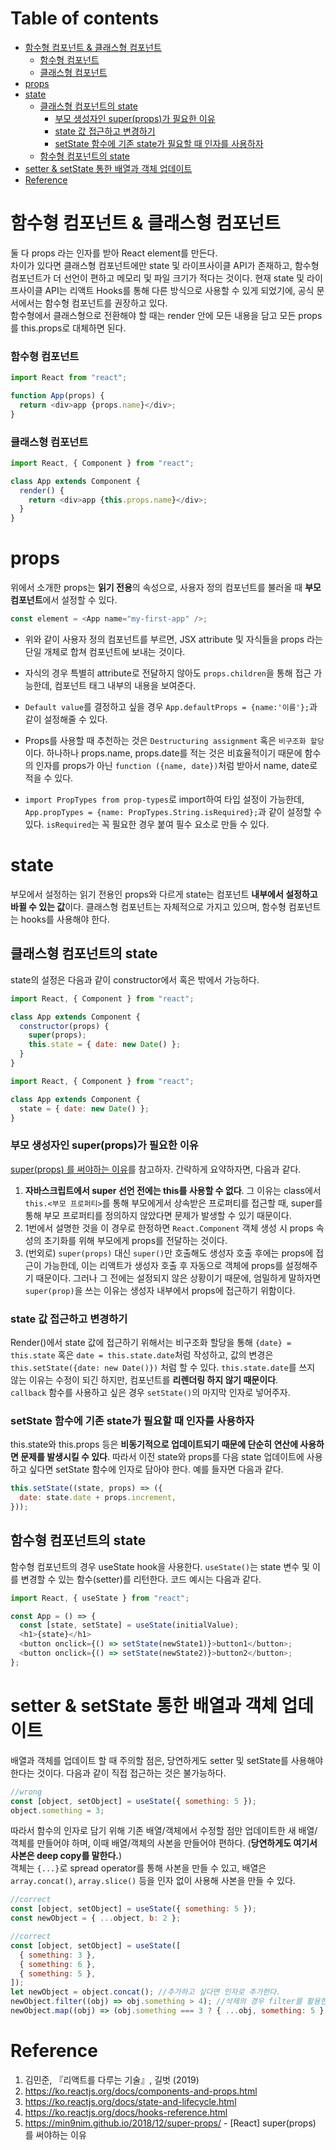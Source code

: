 # Table of contents

- [함수형 컴포넌트 & 클래스형 컴포넌트](#함수형-컴포넌트--클래스형-컴포넌트)
  - [함수형 컴포넌트](#함수형-컴포넌트)
  - [클래스형 컴포넌트](#클래스형-컴포넌트)
- [props](#props)
- [state](#state)
  - [클래스형 컴포넌트의 state](#클래스형-컴포넌트의-state)
    - [부모 생성자인 super(props)가 필요한 이유](#부모-생성자인-superprops가-필요한-이유)
    - [state 값 접근하고 변경하기](#state-값-접근하고-변경하기)
    - [setState 함수에 기존 state가 필요할 때 인자를 사용하자](#setstate-함수에-기존-state가-필요할-때-인자를-사용하자)
  - [함수형 컴포넌트의 state](#함수형-컴포넌트의-state)
- [setter & setState 통한 배열과 객체 업데이트](#setter--setstate-통한-배열과-객체-업데이트)
- [Reference](#reference)

# 함수형 컴포넌트 & 클래스형 컴포넌트

둘 다 props 라는 인자를 받아 React element를 만든다.  
차이가 있다면 클래스형 컴포넌트에만 state 및 라이프사이클 API가 존재하고, 함수형 컴포넌트가 더 선언이 편하고 메모리 및 파일 크기가 적다는 것이다. 현재 state 및 라이프사이클 API는 리액트 Hooks를 통해 다른 방식으로 사용할 수 있게 되었기에, 공식 문서에서는 함수형 컴포넌트를 권장하고 있다.  
함수형에서 클래스형으로 전환해야 할 때는 render 안에 모든 내용을 담고 모든 props를 this.props로 대체하면 된다.

### 함수형 컴포넌트

```js
import React from "react";

function App(props) {
  return <div>app {props.name}</div>;
}
```

### 클래스형 컴포넌트

```js
import React, { Component } from "react";

class App extends Component {
  render() {
    return <div>app {this.props.name}</div>;
  }
}
```

# props

위에서 소개한 props는 **읽기 전용**의 속성으로, 사용자 정의 컴포넌트를 불러올 때 **부모 컴포넌트**에서 설정할 수 있다.

```js
const element = <App name="my-first-app" />;
```

- 위와 같이 사용자 정의 컴포넌트를 부르면, JSX attribute 및 자식들을 props 라는 단일 개체로 합쳐 컴포넌트에 보내는 것이다.

- 자식의 경우 특별히 attribute로 전달하지 않아도 `props.children`을 통해 접근 가능한데, 컴포넌트 태그 내부의 내용을 보여준다.

- `Default value`를 결정하고 싶을 경우 `App.defaultProps = {name:'이름'};`과 같이 설정해줄 수 있다.

- Props를 사용할 때 추천하는 것은 `Destructuring assignment` 혹은 `비구조화 할당`이다. 하나하나 props.name, props.date를 적는 것은 비효율적이기 때문에 함수의 인자를 props가 아닌 `function ({name, date})`처럼 받아서 name, date로 적을 수 있다.

- `import PropTypes from prop-types`로 import하여 타입 설정이 가능한데, `App.propTypes = {name: PropTypes.String.isRequired};`과 같이 설정할 수 있다. `isRequired`는 꼭 필요한 경우 붙여 필수 요소로 만들 수 있다.

# state

부모에서 설정하는 읽기 전용인 props와 다르게 state는 컴포넌트 **내부에서 설정하고 바뀔 수 있는 값**이다. 클래스형 컴포넌트는 자체적으로 가지고 있으며, 함수형 컴포넌트는 hooks를 사용해야 한다.

## 클래스형 컴포넌트의 state

state의 설정은 다음과 같이 constructor에서 혹은 밖에서 가능하다.

```js
import React, { Component } from "react";

class App extends Component {
  constructor(props) {
    super(props);
    this.state = { date: new Date() };
  }
}
```

```js
import React, { Component } from "react";

class App extends Component {
  state = { date: new Date() };
}
```

### 부모 생성자인 super(props)가 필요한 이유

[super(props) 를 써야하는 이유](https://min9nim.github.io/2018/12/super-props/)를 참고하자. 간략하게 요약하자면, 다음과 같다.

1. **자바스크립트에서 super 선언 전에는 this를 사용할 수 없다**. 그 이유는 class에서 `this.<부모 프로퍼티>`를 통해 부모에게서 상속받은 프로퍼티를 접근할 때, super를 통해 부모 프로퍼티를 정의하지 않았다면 문제가 발생할 수 있기 때문이다.
2. 1번에서 설명한 것을 이 경우로 한정하면 `React.Component` 객체 생성 시 props 속성의 초기화를 위해 부모에게 props를 전달하는 것이다.
3. (번외로) `super(props)` 대신 `super()`만 호출해도 생성자 호출 후에는 props에 접근이 가능한데, 이는 리액트가 생성자 호출 후 자동으로 객체에 props를 설정해주기 때문이다. 그러나 그 전에는 설정되지 않은 상황이기 때문에, 엄밀하게 말하자면 `super(prop)`을 쓰는 이유는 생성자 내부에서 props에 접근하기 위함이다.

### state 값 접근하고 변경하기

Render()에서 state 값에 접근하기 위해서는 비구조화 할당을 통해 `{date} = this.state` 혹은 `date = this.state.date`처럼 작성하고, 값의 변경은 `this.setState({date: new Date()})` 처럼 할 수 있다. `this.state.date`를 쓰지 않는 이유는 수정이 되긴 하지만, 컴포넌트를 **리렌더링 하지 않기 때문이다**.  
`callback` 함수를 사용하고 싶은 경우 `setState()`의 마지막 인자로 넣어주자.

### setState 함수에 기존 state가 필요할 때 인자를 사용하자

this.state와 this.props 등은 **비동기적으로 업데이트되기 때문에 단순히 연산에 사용하면 문제를 발생시킬 수 있다**. 따라서 이전 state와 props를 다음 state 업데이트에 사용하고 싶다면 setState 함수에 인자로 담아야 한다. 예를 들자면 다음과 같다.

```js
this.setState((state, props) => ({
  date: state.date + props.increment,
}));
```

## 함수형 컴포넌트의 state

함수형 컴포넌트의 경우 useState hook을 사용한다. `useState()`는 state 변수 및 이를 변경할 수 있는 함수(setter)를 리턴한다. 코드 예시는 다음과 같다.

```js
import React, { useState } from "react";

const App = () => {
  const [state, setState] = useState(initialValue);
  <h1>{state}</h1>
  <button onclick={() => setState(newState1)}>button1</button>;
  <button onclick={() => setState(newState2)}>button2</button>;
};
```

# setter & setState 통한 배열과 객체 업데이트

배열과 객체를 업데이트 할 때 주의할 점은, 당연하게도 setter 및 setState를 사용해야 한다는 것이다. 다음과 같이 직접 접근하는 것은 불가능하다.

```js
//wrong
const [object, setObject] = useState({ something: 5 });
object.something = 3;
```

따라서 함수의 인자로 담기 위해 기존 배열/객체에서 수정할 점만 업데이트한 새 배열/객체를 만들어야 하며, 이때 배열/객체의 사본을 만들어야 편하다. (**당연하게도 여기서 사본은 deep copy를 말한다.**)  
객체는 `{...}`로 spread operator를 통해 사본을 만들 수 있고, 배열은 `array.concat()`, `array.slice()` 등을 인자 없이 사용해 사본을 만들 수 있다.

```js
//correct
const [object, setObject] = useState({ something: 5 });
const newObject = { ...object, b: 2 };
```

```js
//correct
const [object, setObject] = useState([
  { something: 3 },
  { something: 6 },
  { something: 5 },
]);
let newObject = object.concat(); //추가하고 싶다면 인자로 추가한다.
newObject.filter((obj) => obj.something > 4); //삭제의 경우 filter를 활용한다.
newObject.map((obj) => (obj.something === 3 ? { ...obj, something: 5 } : obj)); //변경은 map을
```

# Reference

1. 김민준, 『리액트를 다루는 기술』, 길벗 (2019)
2. https://ko.reactjs.org/docs/components-and-props.html
3. https://ko.reactjs.org/docs/state-and-lifecycle.html
4. https://ko.reactjs.org/docs/hooks-reference.html
5. https://min9nim.github.io/2018/12/super-props/ - [React] super(props) 를 써야하는 이유
